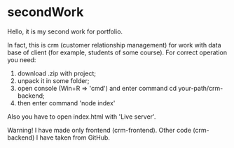 # secondWork
Hello, it is my second work for portfolio. 

In fact, this is crm (customer relationship management) for work with data base of client (for example, students of some course). 
For correct operation you need: 
1. download .zip with project; 
2. unpack it in some folder;
3. open console (Win+R => 'cmd') and enter command cd your-path/crm-backend;
4. then enter command 'node index'

Also you have to open index.html with 'Live server'. 

Warning! I have made only frontend (crm-frontend). Other code (crm-backend) I have taken from GitHub.